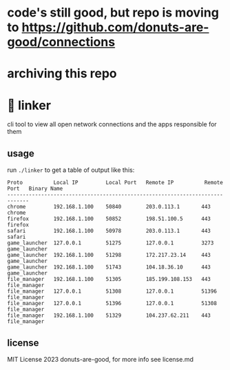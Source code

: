 # code's still good, but repo is moving to https://github.com/donuts-are-good/connections
# archiving this repo

# 🦊 linker
cli tool to view all open network connections and the apps responsible for them

## usage
run `./linker` to get a table of output like this:

```
Proto          Local IP         Local Port   Remote IP          Remote Port   Binary Name
-----------------------------------------------------------------------------
chrome         192.168.1.100    50840        203.0.113.1       443           chrome
firefox        192.168.1.100    50852        198.51.100.5      443           firefox
safari         192.168.1.100    50978        203.0.113.1       443           safari
game_launcher  127.0.0.1        51275        127.0.0.1         3273          game_launcher
game_launcher  192.168.1.100    51298        172.217.23.14     443           game_launcher
game_launcher  192.168.1.100    51743        104.18.36.10      443           game_launcher
file_manager   192.168.1.100    51305        185.199.108.153   443           file_manager
file_manager   127.0.0.1        51308        127.0.0.1         51396         file_manager
file_manager   127.0.0.1        51396        127.0.0.1         51308         file_manager
file_manager   192.168.1.100    51329        104.237.62.211    443           file_manager

```
## license

MIT License 2023 donuts-are-good, for more info see license.md
